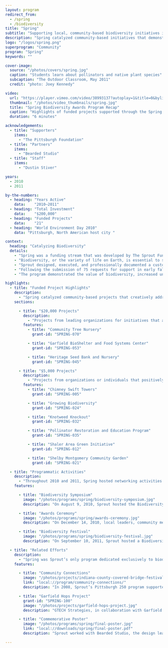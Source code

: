 ```yaml
---
layout: program
redirect_from:
  - /spring
  - /biodiversity
title: "Spring"
subtitle: "Supporting local, community-based biodiversity initiatives in and around Pittsburgh."
description: "Spring catalyzed community-based initiatives that demonstrated the value of biodiversity, increased understanding of its vital role both locally and globally, and provided the citizens of the Pittsburgh region with opportunities for meaningful participation in these efforts throughout 2011."
logo: "/logos/spring.png"
superprogram: "Community"
program: "Spring"
keywords: ""

cover-image:
  source: "/photos/covers/spring.jpg"
  caption: "Students learn about pollinators and native plant species"
  subcaption: "The Outdoor Classroom, May 2011"
  credit: "photo: Joey Kennedy"

video:
  url: "https://player.vimeo.com/video/38993137?autoplay=1&title=0&byline=0&portrait=0"
  thumbnail: "/photos/video_thumbnails/spring.jpg"
  title: "Spring Biodiversity Awards Program Recap"
  caption: "Highlights of funded projects supported through the Spring program."
  duration: "6 minutes"

acknowledgements:
  - title: "Supporters"
    items:
      - "The Pittsburgh Foundation"
  - title: "Partners"
    items:
      - "Bearded Studio"
  - title: "Staff"
    items:
      - "Dustin Stiver"

years:
  - 2010
  - 2011

by-the-numbers:
  - heading: "Years Active"
    data:    "2010–2011"
  - heading: "Total Investment"
    data:    "$200,000"
  - heading: "Funded Projects"
    data:    "21"
  - heading: "World Environment Day 2010"
    data: "Pittsburgh, North American host city "

context:
  heading: "Catalyzing Biodiversity"
  details:
    - "Spring was a funding stream that was developed by The Sprout Fund and sponsored by The Pittsburgh Foundation to support local biodiversity initiatives and inspire greater stewardship of the Pittsburgh region’s natural resources. It complemented and bolstered the efforts already underway in support of United Nations World Environment Day and the International Year of Biodiversity."
    - "Biodiversity, or the variety of life on Earth, is essential to sustaining the living networks and systems that provide us with health, wealth, food, fuel, and the vital resources our lives depend on. The loss of biodiversity, due in part to human activity, has greatly accelerated in recent years. These irreversible losses impoverish us all and damage the life support systems we rely on every day."
    - "Sprout designed, executed, and professionally documented a customized grantmaking and civic engagement program about biodiversity and environmental stewardship for citizens of Southwestern Pennsylvania."
    - "Following the submission of 75 requests for support in early fall 2010, The Sprout Fund engaged citizens from across the region in a comprehensive community decisionmaking process. In total, $200,000 was invested in 21 biodiversity projects."
    - "The program demonstrated the value of biodiversity, increased understanding of its vital role in our lives both locally and globally, and catalyzed creative solutions. Spring is a prime example of how Sprout blended catalytic grantmaking with community building and storytelling to accelerate collective action."

highlights:
  - title: "Funded Project Highlights"
    description:
      - "Spring catalyzed community-based projects that creatively addressed local biodiversity challenges and inspired greater stewardship of our region’s natural resources. 2 levels of catalytic awards were available: $20,000 and $5,000."
    sections:

      - title: "$20,000 Projects"
        description:
          - "Projects from leading organizations for initiatives that addressed critical needs affecting our region’s biodiversity."
        features:
          - title: "Community Tree Nursery"
            grant-id: "SPRING-070"

          - title: "Garfield BioShelter and Food Systems Center"
            grant-id: "SPRING-053"

          - title: "Heritage Seed Bank and Nursery"
            grant-id: "SPRING-045"

      - title: "$5,000 Projects"
        description:
          - "Projects from organizations or individuals that positively impacted our region’s biodiversity at the grassroots level."
        features:
          - title: "Chimney Swift Towers"
            grant-id: "SPRING-005"

          - title: "Growing Biodiversity"
            grant-id: "SPRING-024"

          - title: "Knotweed Knockout"
            grant-id: "SPRING-032"

          - title: "Pollinator Restoration and Education Program"
            grant-id: "SPRING-035"

          - title: "Shaler Area Green Initiative"
            grant-id: "SPRING-012"

          - title: "Shelby Montgomery Community Garden"
            grant-id: "SPRING-021"

  - title: "Programmatic Activities"
    description:
      - "Throughout 2010 and 2011, Spring hosted networking activities like workshops, meet & greet happy hours, and site visits to coordinate activity among organizations already working to enhance biodiversity, as well as galvanize interest of individuals and community groups who had not previously worked on this issue. Additionally, Spring staged several major public events to educate citizens about biodiversity issues and offer concrete ways for them to get involved."
    features:

      - title: "Biodiversity Symposium"
        image: "/photos/programs/spring/biodiversity-symposium.jpg"
        description: "On August 9, 2010, Sprout hosted the Biodiversity Symposium at the Cabaret Theater. The event featured presentations by local leaders in the academic, nonprofit, and government sectors to create awareness about biodiversity challenges."

      - title: "Awards Ceremony"
        image: "/photos/programs/spring/awards-ceremony.jpg"
        description: "On December 14, 2010, local leaders, community members, and funded project managers gathered at the Union Project for the Spring Awards Ceremony and Reception."

      - title: "Biodiversity Festival"
        image: "/photos/programs/spring/biodiversity-festival.jpg"
        description: "On September 10, 2011, Sprout hosted a Biodiversity Festival to celebrate the accomplishments of the Spring program and showcase both funded projects and allied organizations."

  - title: "Related Efforts"
    description:
      - "Spring was Sprout’s only program dedicated exclusively to biodiversity; however, Sprout supported many environmentally-focused projects both before and after the Spring program’s lifetime."
    features:

      - title: "Community Connections"
        image: "/photos/projects/indiana-county-covered-bridge-festival.jpg"
        link: "local://program/community-connections/"
        description: "In 2008, Sprout’s Pittsburgh 250 program supported no fewer than 8 biodiversity projects across the region, which partially served as the impetus for creating the Spring program in 2010."

      - title: "Garfield Hops Project"
        grant-id: "SPRING-100"
        image: "/photos/projects/garfield-hops-project.jpg"
        description: "GTECH Strategies, in collaboration with Garfield Community Farms and the Hops Project, planted hops to increase biodiversity in vacant lots. They received a special grant of $10,000 that fostered collaboration among prior Spring projects. "

      - title: "Commemorative Poster"
        image: "/photos/programs/spring/final-poster.jpg"
        link: "local://downloads/spring/final-poster.pdf"
        description: "Sprout worked with Bearded Studio, the design lead for the entire Spring campaign, to create and distribute a summative poster for Spring that highlighted the program’s by-the-numbers impact."

---
```

